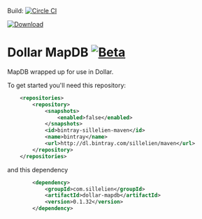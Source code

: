 

Build: [![Circle CI](https://circleci.com/gh/sillelien/dollar-mapdb.png?style=badge)](https://circleci.com/gh/sillelien/dollar-mapdb)

[ ![Download](https://api.bintray.com/packages/sillelien/maven/dollar-mapdb/images/download.svg) ](https://bintray.com/sillelien/maven/dollar-mapdb/_latestVersion)

# Dollar MapDB [![Beta](https://img.shields.io/badge/Status-Beta-green.svg?style=flat)](http://github.com/sillelien/dollar-mapdb)

MapDB wrapped up for use in Dollar.

To get started you'll need this repository:


```xml
    <repositories>
        <repository>
            <snapshots>
                <enabled>false</enabled>
            </snapshots>
            <id>bintray-sillelien-maven</id>
            <name>bintray</name>
            <url>http://dl.bintray.com/sillelien/maven</url>
        </repository>
    </repositories>
```  

and this dependency

```xml
        <dependency>
            <groupId>com.sillelien</groupId>
            <artifactId>dollar-mapdb</artifactId>
            <version>0.1.32</version>
        </dependency>
```
